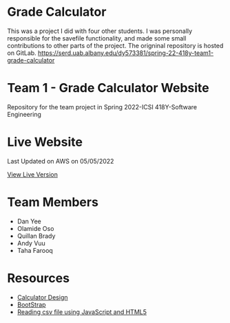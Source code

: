 # Grade Calculator
This was a project I did with four other students. I was personally responsible for the savefile functionality, 
and made some small contributions to other parts of the project. The origninal repository is hosted on GitLab.
https://serd.uab.albany.edu/dy573381/spring-22-418y-team1-grade-calculator

# Team 1 - Grade Calculator Website
Repository for the team project in Spring 2022-ICSI 418Y-Software Engineering

# Live Website
Last Updated on AWS on 05/05/2022

[View Live Version](http://34.207.88.151/)

# Team Members
- Dan Yee
- Olamide Oso
- Quillan Brady
- Andy Vuu
- Taha Farooq


# Resources 
- [Calculator Design](https://www.youtube.com/watch?v=Q6FkM7CIKbc&t=922s&ab_channel=OnlineTutorials)
- [BootStrap](https://getbootstrap.com/docs/5.1/getting-started/introduction/)
- [Reading csv file using JavaScript and HTML5](https://www.js-tutorials.com/javascript-tutorial/reading-csv-file-using-javascript-html5/)
